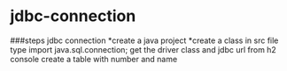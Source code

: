 # jdbc-connection
###steps jdbc connection
    *create a java project
    *create a class in src file
type import java.sql.connection;
get the driver class and jdbc url from h2 console
create a table with number and name

